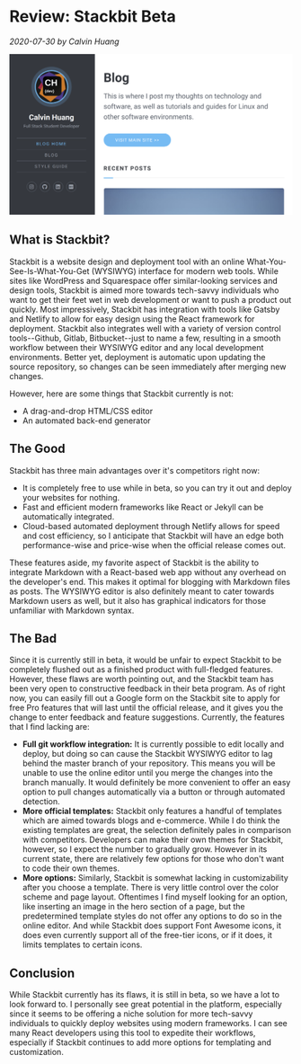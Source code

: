 # Review: Stackbit Beta

*2020-07-30 by Calvin Huang* 

![img](images/stackbitblog.png)

## What is Stackbit?

Stackbit is a website design and deployment tool with an online What-You-See-Is-What-You-Get (WYSIWYG) interface for modern web tools. While sites like WordPress and Squarespace offer similar-looking services and design tools, Stackbit is aimed more towards tech-savvy individuals who want to get their feet wet in web development or want to push a product out quickly. Most impressively, Stackbit has integration with tools like Gatsby and Netlify to allow for easy design using the React framework for deployment. Stackbit also integrates well with a variety of version control tools--Github, Gitlab, Bitbucket--just to name a few, resulting in a smooth workflow between their WYSIWYG editor and any local development environments. Better yet, deployment is automatic upon updating the source repository, so changes can be seen immediately after merging new changes.

However, here are some things that Stackbit currently is not:

- A drag-and-drop HTML/CSS editor
- An automated back-end generator

## The Good

Stackbit has three main advantages over it's competitors right now:

- It is completely free to use while in beta, so you can try it out and deploy your websites for nothing.
- Fast and efficient modern frameworks like React or Jekyll can be automatically integrated.
- Cloud-based automated deployment through Netlify allows for speed and cost efficiency, so I anticipate that Stackbit will have an edge both performance-wise and price-wise when the official release comes out.

These features aside, my favorite aspect of Stackbit is the ability to integrate Markdown with a React-based web app without any overhead on the developer's end. This makes it optimal for blogging with Markdown files as posts. The WYSIWYG editor is also definitely meant to cater towards Markdown users as well, but it also has graphical indicators for those unfamiliar with Markdown syntax.

## The Bad

Since it is currently still in beta, it would be unfair to expect Stackbit to be completely flushed out as a finished product with full-fledged features. However, these flaws are worth pointing out, and the Stackbit team has been very open to constructive feedback in their beta program. As of right now, you can easily fill out a Google form on the Stackbit site to apply for free Pro features that will last until the official release, and it gives you the change to enter feedback and feature suggestions. Currently, the features that I find lacking are:

- **Full git workflow integration:** It is currently possible to edit locally and deploy, but doing so can cause the Stackbit WYSIWYG editor to lag behind the master branch of your repository. This means you will be unable to use the online editor until you merge the changes into the branch manually. It would definitely be more convenient to offer an easy option to pull changes automatically via a button or through automated detection.
- **More official templates:** Stackbit only features a handful of templates which are aimed towards blogs and e-commerce. While I do think the existing templates are great, the selection definitely pales in comparison with competitors. Developers can make their own themes for Stackbit, however, so I expect the number to gradually grow. However in its current state, there are relatively few options for those who don't want to code their own themes.
- **More options:** Similarly, Stackbit is somewhat lacking in customizability after you choose a template. There is very little control over the color scheme and page layout. Oftentimes I find myself looking for an option, like inserting an image in the hero section of a page, but the predetermined template styles do not offer any options to do so in the online editor. And while Stackbit does support Font Awesome icons, it does even currently support all of the free-tier icons, or if it does, it limits templates to certain icons.

## Conclusion

While Stackbit currently has its flaws, it is still in beta, so we have a lot to look forward to. I personally see great potential in the platform, especially since it seems to be offering a niche solution for more tech-savvy individuals to quickly deploy websites using modern frameworks. I can see many React developers using this tool to expedite their workflows, especially if Stackbit continues to add more options for templating and customization.